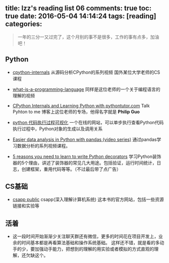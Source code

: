 title: lzz's reading list 06
comments: true
toc: true
date: 2016-05-04 14:14:24
tags: [reading]
categories:
---

<!-- more -->
> 一年的三分一又过完了，这个月别的事不是很多，工作的事有点多，加油吧！


## Python

* [cpython-internals](http://pgbovine.net/cpython-internals.htm) 从源码分析CPython的系列视频 国外某位大学老师的CS课程
* [what-is-a-programming-language](http://pgbovine.net/what-is-a-programming-language.htm) 同样是这位老师的一个关于编程语言的理解的视频
* [CPython Internals and Learning Python with pythontutor.com](https://talkpython.fm/episodes/show/22/cpython-internals-and-learning-python-with-pythontutor.com) Talk Pyhton to me 博客上这位老师的专场，他得名字就是 **Philip Guo**

* [python 代码执行过程可视化](http://www.pythontutor.com) 一个在线的网站，可以单步执行查看Python代码执行过程中，Python对象的生成以及调用关系
* [Easier data analysis in Python with pandas (video series)](http://www.dataschool.io/easier-data-analysis-with-pandas/) 通过pandas学习数据分析的系列视频课程。
* [5 reasons you need to learn to write Python decorators](https://www.oreilly.com/ideas/5-reasons-you-need-to-learn-to-write-python-decorators) 学习Python装饰器的5个理由，讲述了装饰器的常见几大用途。包括验证，运行时间统计，日志，创建框架，重用代码等等。（不过最后带了点广告）


## CS基础
* [csapp public](http://csapp.cs.cmu.edu/public/students.html) csapp(深入理解计算机系统) 这本书的官方网站，包括一些资源链接和实验等


## 活着

* 这一段时间开始渐渐少关注聊天群还有微信，更多的时间花在项目开发上，业余的时间基本都是再看算法基础和操作系统基础。 这样还不错，就是看的多动手的少，要加强动手能力，把想到的理解的用实验或者模拟的方式直观的理解，还欠缺这个。